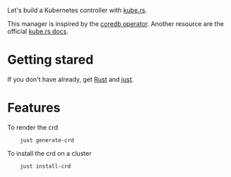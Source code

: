 Let's build a Kubernetes controller with [kube.rs](https://github.com/kube-rs).

This manager is inspired by the [coredb operator](https://github.com/CoreDB-io/coredb/tree/main/coredb-operator).
Another resource are the official [kube.rs docs](https://kube.rs/controllers/intro/).

# Getting stared
If you don't have already, get [Rust](https://forge.rust-lang.org/infra/other-installation-methods.html#other-ways-to-install-rustup) and [just](https://github.com/casey/just#packages).

# Features
To render the crd 

```
    just generate-crd
```

To install the crd on a cluster

```
    just install-crd
```

